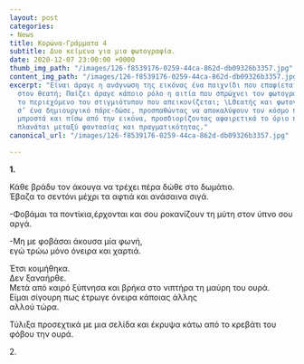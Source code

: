 ```yaml
---
layout: post
categories:
- News
title: Κορώνα-Γράμματα 4
subtitle: Δυο κείμενα για μια φωτογραφία.
date: 2020-12-07 23:00:00 +0000
thumb_img_path: "/images/126-f8539176-0259-44ca-862d-db09326b3357.jpg"
content_img_path: "/images/126-f8539176-0259-44ca-862d-db09326b3357.jpg"
excerpt: "Είναι άραγε η ανάγνωση της εικόνας ένα παιχνίδι που επαφίεται αποκλειστικά
  στον θεατή; Παίζει άραγε κάποιο ρόλο η αιτία που σπρώχνει τον φωτογράφο να επιλέξει
  το περιεχόμενο του στιγμιότυπου που απεικονίζεται; \LΘεατής και φωτογράφος συνευρίσκονται
  σ’ ένα δημιουργικό πάρε-δώσε, προσπαθώντας να αποκαλύψουν τον κόσμο που υπάρχει
  μπροστά και πίσω από την εικόνα, προσδιορίζοντας αφαιρετικά το όριο που μπορεί να
  πλανάται μεταξύ φαντασίας και πραγματικότητας."
canonical_url: "/images/126-f8539176-0259-44ca-862d-db09326b3357.jpg"

---
```


**1.**

Κάθε βράδυ τον άκουγα να τρέχει πέρα δώθε στο δωμάτιο.  
Έβαζα το σεντόνι μέχρι τα αφτιά και ανάσαινα σιγά.

\-Φοβάμαι τα ποντίκια,έρχονται και σου ροκανίζουν τη μύτη στον ύπνο σου αργά.

\-Μη με φοβάσαι άκουσα μία φωνή,  
εγώ τρώω μόνο όνειρα και χαρτιά.

Έτσι κοιμήθηκα.  
Δεν ξαναήρθε.  
Μετά από καιρό ξύπνησα και βρήκα στο νιπτήρα τη μαύρη του ουρά.  
Είμαι σίγουρη πως έτρωγε όνειρα κάποιας άλλης  
αλλού τώρα.

Τύλιξα προσεχτικά με μια σελίδα και έκρυψα κάτω από το κρεβάτι του φόβου την ουρά.

2\.